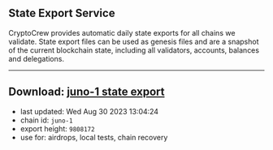 ## State Export Service
CryptoCrew provides automatic daily state exports for all chains we validate. State export files can be used as genesis files and are a snapshot of the current blockchain state, including all validators, accounts, balances and delegations.

---
**Download: [juno-1 state export](https://dl.ccvalidators.com/SERVICE/juno/juno-1_export_9808172.json)**
---

- last updated: Wed Aug 30 2023 13:04:24
- chain id: `juno-1`
- export height: `9808172`
- use for: airdrops, local tests, chain recovery
